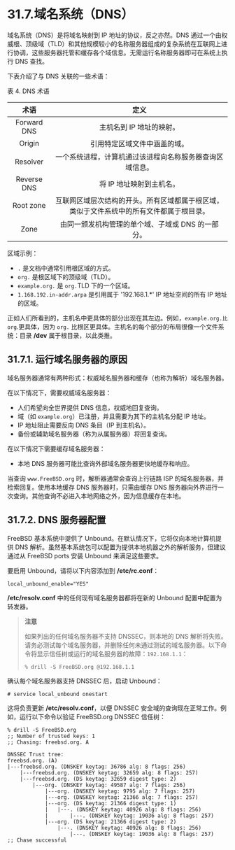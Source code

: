 # 31.7.域名系统（DNS）

域名系统（DNS）是将域名映射到 IP 地址的协议，反之亦然。DNS 通过一个由权威根、顶级域（TLD）和其他规模较小的名称服务器组成的复杂系统在互联网上进行协调，这些服务器托管和缓存各个域信息。无需运行名称服务器即可在系统上执行 DNS 查找。

下表介绍了与 DNS 关联的一些术语：

表 4. DNS 术语

|      术语     |                      定义                      |
| :---------: | :------------------------------------------: |
| Forward DNS |                主机名到 IP 地址的映射。                |
|    Origin   |                引用特定区域文件中涵盖的域。                |
|   Resolver  |      一个系统进程，计算机通过该进程向名称服务器查询区域信息。      |
| Reverse DNS |                将 IP 地址映射到主机名。                |
|  Root zone  | 互联网区域层次结构的开头。所有区域都属于根区域，类似于文件系统中的所有文件都属于根目录。 |
|     Zone    |          由同一颁发机构管理的单个域、子域或 DNS 的一部分。         |

区域示例：

* `.` 是文档中通常引用根区域的方式。
* `org.` 是根区域下的顶级域（TLD）。
* `example.org.` 是 `org.`TLD 下的一个区域。
* `1.168.192.in-addr.arpa` 是引用属于 '192.168.1.\*' IP 地址空间的所有 IP 地址的区域。

正如人们所看到的，主机名中更具体的部分出现在其左边。例如，`example.org.比 org`.更具体，因为 `org.` 比根区更具体。主机名的每个部分的布局很像一个文件系统：目录 **/dev** 属于根目录，以此类推。

## 31.7.1. 运行域名服务器的原因

域名服务器通常有两种形式：权威域名服务器和缓存（也称为解析）域名服务器。

在以下情况下，需要权威域名服务器：

* 人们希望向全世界提供 DNS 信息，权威地回复查询。
* 域（如 `example.org`）已注册，并且需要为其下的主机名分配 IP 地址。
* IP 地址阻止需要反向 DNS 条目（IP 到主机名）。
* 备份或辅助域名服务器（称为从属服务器）将回复查询。

在以下情况下需要缓存域名服务器：

* 本地 DNS 服务器可能比查询外部域名服务器更快地缓存和响应。

当查询 `www.FreeBSD.org` 时，解析器通常会查询上行链路 ISP 的域名服务器，并检索回复。使用本地缓存 DNS 服务器时，只需由缓存 DNS 服务器向外界进行一次查询。其他查询不必进入本地网络之外，因为信息缓存在本地。

## 31.7.2. DNS 服务器配置

FreeBSD 基本系统中提供了 Unbound。在默认情况下，它将仅向本地计算机提供 DNS 解析。虽然基本系统包可以配置为提供本地机器之外的解析服务，但建议通过从 FreeBSD ports 安装 Unbound 来满足这些要求。

要启用 Unbound，请将以下内容添加到 **/etc/rc.conf**：

```
local_unbound_enable="YES"
```

**/etc/resolv.conf** 中的任何现有域名服务器都将在新的 Unbound 配置中配置为转发器。

> **注意**
>
> 如果列出的任何域名服务器不支持 DNSSEC，则本地的 DNS 解析将失败。请务必测试每个域名服务器，并删除任何未通过测试的域名服务器。以下命令将显示信任树或运行的域名服务器的故障：`192.168.1.1`：
>
> ```
> % drill -S FreeBSD.org @192.168.1.1
> ```

确认每个域名服务器支持 DNSSEC 后，启动 Unbound：

```
# service local_unbound onestart
```

这将负责更新 **/etc/resolv.conf**，以便 DNSSEC 安全域的查询现在正常工作。例如，运行以下命令以验证 FreeBSD.org DNSSEC 信任树：

```
% drill -S FreeBSD.org
;; Number of trusted keys: 1
;; Chasing: freebsd.org. A

DNSSEC Trust tree:
freebsd.org. (A)
|---freebsd.org. (DNSKEY keytag: 36786 alg: 8 flags: 256)
    |---freebsd.org. (DNSKEY keytag: 32659 alg: 8 flags: 257)
    |---freebsd.org. (DS keytag: 32659 digest type: 2)
        |---org. (DNSKEY keytag: 49587 alg: 7 flags: 256)
            |---org. (DNSKEY keytag: 9795 alg: 7 flags: 257)
            |---org. (DNSKEY keytag: 21366 alg: 7 flags: 257)
            |---org. (DS keytag: 21366 digest type: 1)
            |   |---. (DNSKEY keytag: 40926 alg: 8 flags: 256)
            |       |---. (DNSKEY keytag: 19036 alg: 8 flags: 257)
            |---org. (DS keytag: 21366 digest type: 2)
                |---. (DNSKEY keytag: 40926 alg: 8 flags: 256)
                    |---. (DNSKEY keytag: 19036 alg: 8 flags: 257)
;; Chase successful
```
